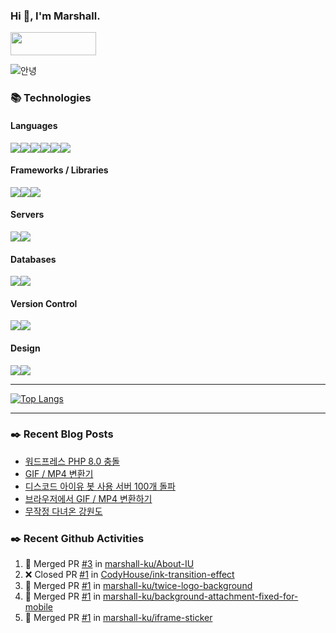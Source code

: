 ### Hi 👋, I'm Marshall.

[<img width="137.36" height="37.1" src="https://marshall-ku.github.io/marshall-ku/assets/images/blog.svg" />][blog]

<img src="https://media1.tenor.com/images/50340633e2c05ad88e5cb4e60533baff/tenor.gif?itemid=8313849" alt="안녕" />

<!--
- 🔭 I’m currently working on ...
- 🌱 I’m currently learning ...
- 👯 I’m looking to collaborate on ...
- 🤔 I’m looking for help with ...
- 💬 Ask me about ...
- 📫 How to reach me: ...
- 😄 Pronouns: ...
- ⚡ Fun fact: ...
-->

### 📚 Technologies

#### Languages

<img src="https://img.shields.io/badge/node.js%20-%2343853D.svg?&style=for-the-badge&logo=node.js&logoColor=white"/><img src="https://img.shields.io/badge/javascript%20-%23323330.svg?&style=for-the-badge&logo=javascript&logoColor=%23F7DF1E"/><img src="https://img.shields.io/badge/typescript%20-%23007ACC.svg?&style=for-the-badge&logo=typescript&logoColor=white"/><img src="https://img.shields.io/badge/html5%20-%23E34F26.svg?&style=for-the-badge&logo=html5&logoColor=white"/><img src="https://img.shields.io/badge/css3%20-%231572B6.svg?&style=for-the-badge&logo=css3&logoColor=white"/><img src="https://img.shields.io/badge/php-%23777BB4.svg?&style=for-the-badge&logo=php&logoColor=white"/>

#### Frameworks / Libraries

<img src="https://img.shields.io/badge/react%20-%2320232a.svg?&style=for-the-badge&logo=react&logoColor=%2361DAFB"/><img src="https://img.shields.io/badge/jquery%20-%230769AD.svg?&style=for-the-badge&logo=jquery&logoColor=white"/><img src="https://img.shields.io/badge/webpack%20-%238DD6F9.svg?&style=for-the-badge&logo=webpack&logoColor=black" />

#### Servers

<img src="https://img.shields.io/badge/nginx%20-%23009639.svg?&style=for-the-badge&logo=nginx&logoColor=white"/><img src="https://img.shields.io/badge/apache%20-%23D42029.svg?&style=for-the-badge&logo=apache&logoColor=white"/>

#### Databases

<img src="https://img.shields.io/badge/mysql-%2300f.svg?&style=for-the-badge&logo=mysql&logoColor=white"/><img src ="https://img.shields.io/badge/MongoDB-%234ea94b.svg?&style=for-the-badge&logo=mongodb&logoColor=white"/>

#### Version Control

<img src="https://img.shields.io/badge/git%20-%23F05033.svg?&style=for-the-badge&logo=git&logoColor=white"/><img src="https://img.shields.io/badge/github%20-%23121011.svg?&style=for-the-badge&logo=github&logoColor=white"/>

#### Design

<img src="https://img.shields.io/badge/adobe%20photoshop%20-%2331A8FF.svg?&style=for-the-badge&logo=adobe%20photoshop&logoColor=white"/><img src="https://img.shields.io/badge/adobe%20illustrator%20-%23FF9A00.svg?&style=for-the-badge&logo=adobe%20illustrator&logoColor=white"/>

---

[![Top Langs](https://github-readme-stats.vercel.app/api/top-langs/?username=marshall-ku&langs_count=8)](https://github.com/anuraghazra/github-readme-stats)

---

### ✒️ Recent Blog Posts

<!-- BLOG-POST-LIST:START -->

-   [워드프레스 PHP 8.0 충돌](https://marshall-ku.com/web/%ec%9b%8c%eb%93%9c%ed%94%84%eb%a0%88%ec%8a%a4-php-8-0-%ec%b6%a9%eb%8f%8c)
-   [GIF / MP4 변환기](https://marshall-ku.com/work/web-application/gif-mp4-%eb%b3%80%ed%99%98%ea%b8%b0)
-   [디스코드 아이유 봇 사용 서버 100개 돌파](https://marshall-ku.com/notice/%eb%94%94%ec%8a%a4%ec%bd%94%eb%93%9c-%ec%95%84%ec%9d%b4%ec%9c%a0-%eb%b4%87-%ec%82%ac%ec%9a%a9-%ec%84%9c%eb%b2%84-100%ea%b0%9c-%eb%8f%8c%ed%8c%8c)
-   [브라우저에서 GIF / MP4 변환하기](https://marshall-ku.com/web/tips/%eb%b8%8c%eb%9d%bc%ec%9a%b0%ec%a0%80%ec%97%90%ec%84%9c-gif-mp4-%eb%b3%80%ed%99%98%ed%95%98%ea%b8%b0)
-   [무작정 다녀온 강원도](https://marshall-ku.com/gallery/%eb%ac%b4%ec%9e%91%ec%a0%95-%eb%8b%a4%eb%85%80%ec%98%a8-%ea%b0%95%ec%9b%90%eb%8f%84)
<!-- BLOG-POST-LIST:END -->

### ✒️ Recent Github Activities

<!--START_SECTION:activity-->

1. 🎉 Merged PR [#3](https://github.com/marshall-ku/About-IU/pull/3) in [marshall-ku/About-IU](https://github.com/marshall-ku/About-IU)
2. ❌ Closed PR [#1](https://github.com/CodyHouse/ink-transition-effect/pull/1) in [CodyHouse/ink-transition-effect](https://github.com/CodyHouse/ink-transition-effect)
3. 🎉 Merged PR [#1](https://github.com/marshall-ku/twice-logo-background/pull/1) in [marshall-ku/twice-logo-background](https://github.com/marshall-ku/twice-logo-background)
4. 🎉 Merged PR [#1](https://github.com/marshall-ku/background-attachment-fixed-for-mobile/pull/1) in [marshall-ku/background-attachment-fixed-for-mobile](https://github.com/marshall-ku/background-attachment-fixed-for-mobile)
5. 🎉 Merged PR [#1](https://github.com/marshall-ku/iframe-sticker/pull/1) in [marshall-ku/iframe-sticker](https://github.com/marshall-ku/iframe-sticker)
 <!--END_SECTION:activity-->

[blog]: https://marshall-ku.com
